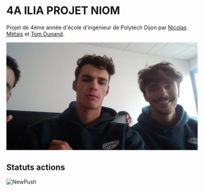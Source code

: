 # 4A ILIA PROJET NIOM

Projet de 4ème année d'école d'ingénieur de Polytech Dijon par [Nicolas Métais](https://github.com/nicopyright) et [Tom Dunand](https://github.com/Tom-D04). 

![Image du groupe](./WIN_20240916_13_51_38_Pro.jpg)

## Statuts actions
![NewPush](https://github.com/Tom-D04/4A_ILIA_PROJET_NIOM/actions/workflows/NewPush.yml/badge.svg?event=push)


